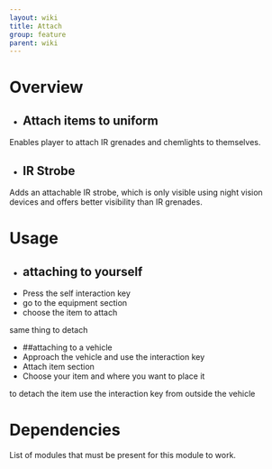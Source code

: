 ```yaml
---
layout: wiki
title: Attach
group: feature
parent: wiki
---
```

# Overview
- ## Attach items to uniform
Enables player to attach IR grenades and chemlights to themselves.

- ## IR Strobe
Adds an attachable IR strobe, which is only visible using night vision devices and offers better visibility than IR grenades.

# Usage
 - ## attaching to yourself
- Press the self interaction key
- go to the equipment section
- choose the item to attach

same thing to detach

 - ##attaching to a vehicle
- Approach the vehicle and use the interaction key
- Attach item section
- Choose your item and where you want to place it

to detach the item use the interaction key from outside the vehicle

# Dependencies
List of modules that must be present for this module to work.